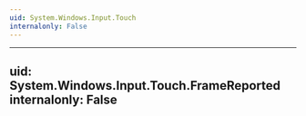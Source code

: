 ```yaml
---
uid: System.Windows.Input.Touch
internalonly: False
---
```


---
uid: System.Windows.Input.Touch.FrameReported
internalonly: False
---
